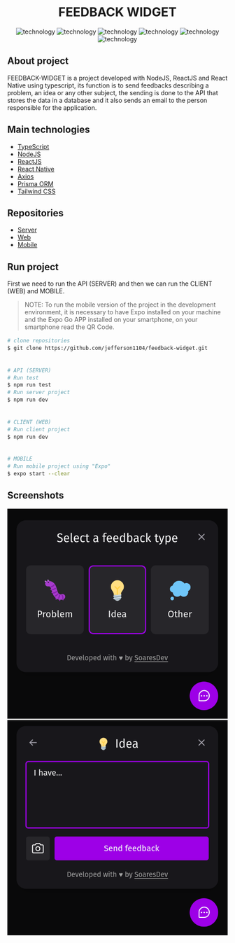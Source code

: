 <div align="center" style="margin-bottom: 20px;">
  <h1>FEEDBACK WIDGET</h1>
  <p align="center">
    <img alt="technology" src="https://img.shields.io/badge/TypeScript-007ACC?style=for-the-badge&logo=typescript&logoColor=white">
    <img alt="technology" src="https://img.shields.io/badge/React-20232A?style=for-the-badge&logo=react&logoColor=61DAFB">
    <img alt="technology" src="https://img.shields.io/badge/Tailwind_CSS-38B2AC?style=for-the-badge&logo=tailwind-css&logoColor=white">
    <img alt="technology" src="https://img.shields.io/badge/Node.js-339933?style=for-the-badge&logo=nodedotjs&logoColor=white">
    <img alt="technology" src="https://img.shields.io/badge/Prisma-3982CE?style=for-the-badge&logo=Prisma&logoColor=white">
    <img alt="technology" src="https://img.shields.io/badge/React_Native-20232A?style=for-the-badge&logo=react&logoColor=61DAFB">
  </p>  
</div>

## About project
FEEDBACK-WIDGET is a project developed with NodeJS, ReactJS and React Native using typescript, its function is to send feedbacks describing a problem, an idea or any other subject, the sending is done to the API that stores the data in a database and it also sends an email to the person responsible for the application.


## Main technologies
- [TypeScript](https://www.typescriptlang.org/docs/)
- [NodeJS](https://nodejs.org/en/)
- [ReactJS](https://pt-br.reactjs.org/)
- [React Native](https://reactnative.dev/)
- [Axios](https://axios-http.com/ptbr/docs/intro)
- [Prisma ORM](https://www.prisma.io/)
- [Tailwind CSS](https://tailwindui.com/)


## Repositories
- [Server](https://github.com/jefferson1104/feedback-widget/tree/main/server)
- [Web](https://github.com/jefferson1104/feedback-widget/tree/main/web)
- [Mobile](https://github.com/jefferson1104/feedback-widget/tree/main/mobile)


## Run project
First we need to run the API (SERVER) and then we can run the CLIENT (WEB) and MOBILE.

> NOTE: To run the mobile version of the project in the development environment, it is necessary to have Expo installed on your machine and the Expo Go APP installed on your smartphone, on your smartphone read the QR Code.

```bash
# clone repositories
$ git clone https://github.com/jefferson1104/feedback-widget.git


# API (SERVER)
# Run test
$ npm run test
# Run server project
$ npm run dev


# CLIENT (WEB)
# Run client project
$ npm run dev


# MOBILE
# Run mobile project using "Expo"
$ expo start --clear
```

## Screenshots
![screenshot-01](./assets/banner-screenshot-01.png)
![screenshot-01](./assets/banner-screenshot-02.png)
